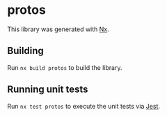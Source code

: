 # protos

This library was generated with [Nx](https://nx.dev).

## Building

Run `nx build protos` to build the library.

## Running unit tests

Run `nx test protos` to execute the unit tests via [Jest](https://jestjs.io).
